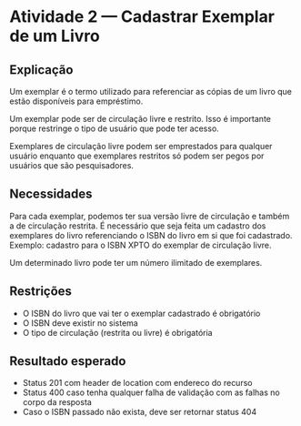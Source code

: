 # Atividade 2 — Cadastrar Exemplar de um Livro

## Explicação

Um exemplar é o termo utilizado para referenciar as cópias de um livro que estão disponíveis para empréstimo.

Um exemplar pode ser de circulação livre e restrito. Isso é importante porque restringe o tipo de usuário que pode ter acesso.

Exemplares de circulação livre podem ser emprestados para qualquer usuário enquanto que exemplares restritos só podem ser pegos por usuários que são pesquisadores.

## Necessidades

Para cada exemplar, podemos ter sua versão livre de circulação e também a de circulação restrita. É necessário que seja feita um cadastro dos exemplares do livro referenciando o ISBN do livro em si que foi cadastrado. Exemplo: cadastro para o ISBN XPTO do exemplar de circulação livre.

Um determinado livro pode ter um número ilimitado de exemplares.

## Restrições

- O ISBN do livro que vai ter o exemplar cadastrado é obrigatório
- O ISBN deve existir no sistema
- O tipo de circulação (restrita ou livre) é obrigatória

## Resultado esperado

- Status 201 com header de location com endereco do recurso
- Status 400 caso tenha qualquer falha de validação com as falhas no corpo da resposta
- Caso o ISBN passado não exista, deve ser retornar status 404
